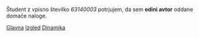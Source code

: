 Študent z vpisno številko _63140003_ potrjujem, da sem __edini avtor__ oddane domače naloge.

[Glavna](https://rawgit.com/RioMare/stroboskop/master/stroboskop.html)
[Izgled](https://rawgit.com/RioMare/stroboskop/izgled/stroboskop.html)
[Dinamika](https://rawgit.com/RioMare/stroboskop/dinamika/stroboskop.html)

